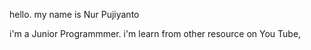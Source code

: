 hello. my name is Nur Pujiyanto

i'm a Junior Programmmer. i'm learn from other resource on You Tube,  
